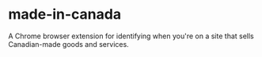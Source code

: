 # made-in-canada

A Chrome browser extension for identifying when you're on a site that sells Canadian-made goods and services.
